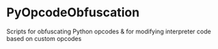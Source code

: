 # PyOpcodeObfuscation
Scripts for obfuscating Python opcodes &amp; for modifying interpreter code based on custom opcodes
